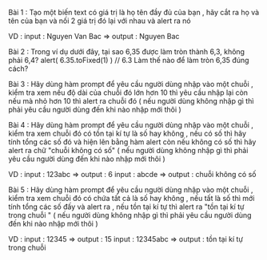 Bài 1 : Tạo một biến text có giá trị là họ tên đầy đủ của bạn , hãy cắt ra họ và tên của bạn và nối 2 giá trị đó lại với nhau và alert ra nó

VD : input : Nguyen Van Bac => output  : Nguyen Bac

Bài 2 : Trong ví dụ dưới đây, tại sao 6,35 được làm tròn thành 6,3, không phải 6,4?
alert( 6.35.toFixed(1) )  // 6.3
Làm thế nào để làm tròn 6,35 đúng cách?

Bài 3 : Hãy dùng hàm prompt để yêu cầu người dùng  nhập vào một chuỗi  , kiểm tra xem nếu độ dài của chuỗi đó lớn hơn 10 thì yêu cầu nhập lại còn nếu mà nhỏ hơn 10 thì alert ra chuỗi đó ( nếu người dùng không nhập gì thì phải yêu cầu người dùng đến khi nào nhập mới thôi )

Bài 4  :  Hãy dùng hàm prompt để yêu cầu người dùng nhập vào một chuỗi  , kiểm tra xem chuỗi đó có tồn tại kí tự là số hay không , nếu có số thì hãy tính tổng các số đó và hiện lên bằng hàm alert còn nếu không có số thì hãy alert ra chữ "chuỗi không có số" ( nếu người dùng không nhập gì thì phải yêu cầu người dùng đến khi nào nhập mới thôi )

VD : input : 123abc  => output : 6
       input : abcde     => output : chuỗi không có số

Bài 5 : Hãy dùng hàm prompt để yêu cầu người dùng nhập vào  một chuỗi , kiểm tra xem chuỗi đó có chứa tất cả là số hay không , nếu tất là số thì mới tính tổng các số đấy và alert ra , nếu tồn tại kí tự thì alert ra "tồn tại kí tự trong chuỗi " ( nếu người dùng không nhập gì thì phải yêu cầu người dùng đến khi nào nhập mới thôi )


VD : input : 12345  => output : 15
       input : 12345abc     => output : tồn tại kí tự trong chuỗi

